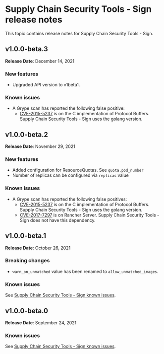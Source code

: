 # Supply Chain Security Tools - Sign release notes

This topic contains release notes for Supply Chain Security Tools - Sign.


## v1.0.0-beta.3

**Release Date**: December 14, 2021

### New features

* Upgraded API version to v1beta1.

### Known issues

* A Grype scan has reported the following false positive:
    * [CVE-2015-5237](https://cve.mitre.org/cgi-bin/cvename.cgi?name=CVE-2015-5237) is on the C implementation of Protocol Buffers. Supply Chain Security Tools - Sign uses the golang version.


## v1.0.0-beta.2

**Release Date**: November 29, 2021

### New features

* Added configuration for ResourceQuotas. See `quota.pod_number`
* Number of replicas can be configured via `replicas` value

### Known issues

* A Grype scan has reported the following false positives:
    * [CVE-2015-5237](https://cve.mitre.org/cgi-bin/cvename.cgi?name=CVE-2015-5237) is on the C implementation of Protocol Buffers. Supply Chain Security Tools - Sign uses the golang version.
    * [CVE-2017-7297](https://cve.mitre.org/cgi-bin/cvename.cgi?name=CVE-2017-7297) is on Rancher Server. Supply Chain Security Tools - Sign does not have this dependency.


## v1.0.0-beta.1

**Release Date**: October 26, 2021

### Breaking changes

* `warn_on_unmatched` value has been renamed to `allow_unmatched_images`.

### Known issues

See [Supply Chain Security Tools - Sign known issues](known_issues.md).


## v1.0.0-beta.0

**Release Date**: September 24, 2021

### Known issues

See [Supply Chain Security Tools - Sign known issues](known_issues.md).
